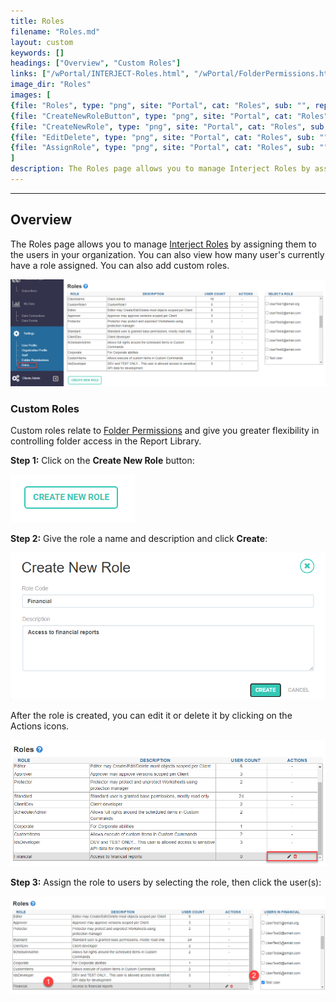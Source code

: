 ```yaml
---
title: Roles
filename: "Roles.md"
layout: custom
keywords: []
headings: ["Overview", "Custom Roles"]
links: ["/wPortal/INTERJECT-Roles.html", "/wPortal/FolderPermissions.html"]
image_dir: "Roles"
images: [
{file: "Roles", type: "png", site: "Portal", cat: "Roles", sub: "", report: "", ribbon: "", config: ""},
{file: "CreateNewRoleButton", type: "png", site: "Portal", cat: "Roles", sub: "", report: "", ribbon: "", config: ""},
{file: "CreateNewRole", type: "png", site: "Portal", cat: "Roles", sub: "", report: "", ribbon: "", config: ""},
{file: "EditDelete", type: "png", site: "Portal", cat: "Roles", sub: "", report: "", ribbon: "", config: ""},
{file: "AssignRole", type: "png", site: "Portal", cat: "Roles", sub: "", report: "", ribbon: "", config: ""},
]
description: The Roles page allows you to manage Interject Roles by assigning them to the users in your organization. You can also view how many user's currently have a role assigned. You can also add custom roles.
---
```

* * *
 
## Overview

The Roles page allows you to manage [Interject Roles](/wPortal/INTERJECT-Roles.html) by assigning them to the users in your organization. You can also view how many user's currently have a role assigned. You can also add custom roles.

![](/images/Roles/Roles.png)
<br>

### Custom Roles

Custom roles relate to [Folder Permissions](/wPortal/FolderPermissions.html) and give you greater flexibility in controlling folder access in the Report Library. 

**Step 1:** Click on the **Create New Role** button:

![](/images/Roles/CreateNewRoleButton.png)

**Step 2:** Give the role a name and description and click **Create**:

![](/images/Roles/CreateNewRole.png)
<br>

After the role is created, you can edit it or delete it by clicking on the Actions icons.

![](/images/Roles/EditDelete.png)
<br>

**Step 3:** Assign the role to users by selecting the role, then click the user(s):

![](/images/Roles/AssignRole.png)
<br>

